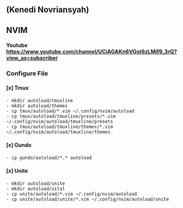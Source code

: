 ## <KND-NEWBIE/> (Kenedi Novriansyah)
## NVIM
#### Youtube https://www.youtube.com/channel/UCiAGAKn6VGst6zLMif9_3rQ?view_as=subscriber

### Configure File


#### [x] Tmux
```
- mkdir autoload/tmuxline
- mkdir autoload/themes
- cp tmux/autoload/*.vim ~/.config/nvim/autoload
- cp tmux/autoload/tmuxline/presets/*.vim ~/.config/nvim/autoload/tmuxline/presets
- cp tmux/autoload/tmuxline/themes/*.vim ~/.config/nvim/autoload/tmuxline/themes

```

#### [x] Gundo
```
- cp gundo/autoload/*.* autoload
```

#### [x] Unite

```
- mkdir autoload/unite
- mkdir autoload/vital
- cp unite/autoload/*.vim ~/.config/nvim/autoload
- cp unite/autoload/unite/*.vim ~/.config/nvim/autoload/unite
```

